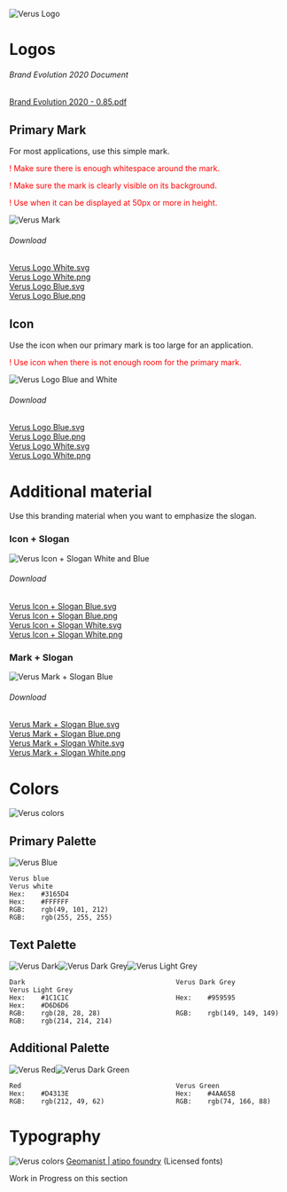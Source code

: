 ![Verus Logo](png/VerusLogo3x.png?raw=true)
# Logos

###### Brand Evolution 2020 Document
[Brand Evolution 2020 - 0.85.pdf](Logos/Brand_Evolution-2020-0.85.pdf)

## Primary Mark

For most applications, use this simple mark.
<p style='color:red'>! Make sure there is enough whitespace around the mark.</p>
<p style='color:red'>! Make sure the mark is clearly visible on its background.</p>
<p style='color:red'>! Use when it can be displayed at 50px or more in height.</p>

![Verus Mark](png/VerusLogos.png?raw=true)

###### Download
[Verus Logo White.svg](Logos/SVG%20(vector)/PrimaryMark/verus-logo-white.svg)<br>
[Verus Logo White.png](Logos/PNG%20(pixel)/PrimaryMark/verus-logo-white.png)<br>
[Verus Logo Blue.svg](Logos/SVG%20(vector)/PrimaryMark/verus-logo-blue.svg)<br>
[Verus Logo Blue.png](Logos/PNG%20(pixel)/PrimaryMark/verus-logo-blue.png)

## Icon

Use the icon when our primary mark is too large for an application.
<p style='color:red'>! Use icon when there is not enough room for the primary mark.</p>

![Verus Logo Blue and White](png/github-icons.png?raw=true)
###### Download
[Verus Logo Blue.svg](Logos/SVG%20(vector)/Logo/verus-icon-blue.svg)<br>
[Verus Logo Blue.png](Logos/PNG%20(pixel)/Logo/verus-icon-blue.png)<br>
[Verus Logo White.svg](Logos/SVG%20(vector)/Logo/verus-icon-white.svg)<br>
[Verus Logo White.png](Logos/PNG%20(pixel)/Logo/verus-icon-white.png)

# Additional material

Use this branding material when you want to emphasize the slogan.

### Icon + Slogan
![Verus Icon + Slogan White and Blue](png/github-icon-slogan.png?raw=true)
###### Download
[Verus Icon + Slogan Blue.svg](Logos/SVG%20(vector)/IconSlogan/verus-icon-slogan-blue.svg)<br>
[Verus Icon + Slogan Blue.png](Logos/PNG%20(pixel)/IconSlogan/verus-icon-slogan-blue.png)<br>
[Verus Icon + Slogan White.svg](Logos/SVG%20(vector)/IconSlogan/verus-icon-slogan-white.svg)<br>
[Verus Icon + Slogan White.png](Logos/PNG%20(pixel)/IconSlogan/verus-icon-slogan-white.png)

### Mark + Slogan
![Verus Mark + Slogan Blue](png/github-mark-slogan.png?raw=true)
###### Download
[Verus Mark + Slogan Blue.svg](Logos/SVG%20(vector)/MarkSlogan/verus-mark-slogan-blue.svg)<br>
[Verus Mark + Slogan Blue.png](Logos/PNG%20(pixel)/MarkSlogan/verus-mark-slogan-blue.png)<br>
[Verus Mark + Slogan White.svg](Logos/SVG%20(vector)/MarkSlogan/verus-mark-slogan-white.svg)<br>
[Verus Mark + Slogan White.png](Logos/PNG%20(pixel)/MarkSlogan/verus-mark-slogan-white.png)

# Colors
![Verus colors](png/Colours3.png?raw=true)

## Primary Palette
![Verus Blue](png/github-color.png?raw=true)
```
Verus blue                                                            Verus white
Hex:    #3165D4                                                       Hex:    #FFFFFF
RGB:    rgb(49, 101, 212)                                             RGB:    rgb(255, 255, 255)
```

## Text Palette
![Verus Dark](png/color-black.png?raw=true)![Verus Dark Grey](png/color-darkgrey.png?raw=true)![Verus Light Grey](png/color-lightgrey.png?raw=true)
```
Dark                                      Verus Dark Grey                             Verus Light Grey
Hex:    #1C1C1C                           Hex:    #959595                             Hex:    #D6D6D6
RGB:    rgb(28, 28, 28)                   RGB:    rgb(149, 149, 149)                  RGB:    rgb(214, 214, 214)
```

## Additional Palette
![Verus Red](png/color-red.png?raw=true)![Verus Dark Green](png/color-green.png?raw=true)

```
Red                                       Verus Green
Hex:    #D4313E                           Hex:    #4AA658
RGB:    rgb(212, 49, 62)                  RGB:    rgb(74, 166, 88)
```

# Typography
![Verus colors](png/fontsfront.png?raw=true)
[Geomanist | atipo foundry](https://www.atipofoundry.com/fonts/geomanist) (Licensed fonts)

Work in Progress on this section
